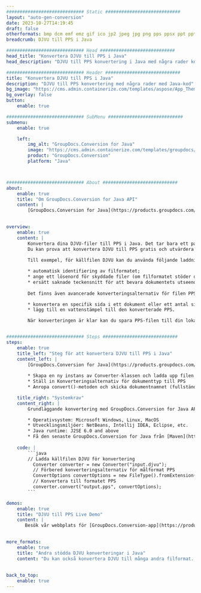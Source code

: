 ```yaml
---
############################# Static ############################
layout: "auto-gen-conversion"
date: 2023-10-27T14:19:45
draft: false
otherformats: bmp dcm emf emz gif ico jp2 jpeg jpg png pps ppsx ppt pptx psb psd svg svgz tga tif tiff webp wmf wmz
breadcrumb: DJVU till PPS i Java

############################# Head ############################
head_title: "Konvertera DJVU till PPS i Java"
head_description: "DJVU till PPS konvertering i Java med några rader kod. Konvertera över 160 filformat med hjälp av GroupDocs dokumentkonverterings-API för Java"

############################# Header ############################
title: "Konvertera DJVU till PPS i Java"
description: "DJVU till PPS konvertering med några rader med Java-kod"
bg_image: "https://cms.admin.containerize.com/templates/aspose/App_Themes/V3/images/bg/header1.png"
bg_overlay: false
button:
    enable: true

############################# SubMenu ############################
submenu:
    enable: true

    left:
        img_alt: "GroupDocs.Conversion for Java"
        image: "https://cms.admin.containerize.com/templates/groupdocs/images/product-logos/90x90-noborder/groupdocs-conversion-java.png"
        product: "GroupDocs.Conversion"
        platform: "Java"



############################# About ############################
about:
    enable: true
    title: "Om GroupDocs.Conversion for Java API"
    content: |
        [GroupDocs.Conversion for Java](https://products.groupdocs.com/conversion/java/) är ett avancerat filformatkonverterings-API för konvertering mellan populära bild- och dokumentformat som Microsoft Office, OpenDocument, PDF, HTML, e-post, CAD. och mycket mer med bara några rader kod. Det inbyggda API:t upptäcker automatiskt formaten för originaldokumenten och erbjuder många alternativ för att anpassa de konverterade dokumenten. Tillsammans med funktionen att extrahera information från ett dokument, stöder den också cachelagring av konverteringsresultaten till den lokala disken som standard. Men alla typer av cachelagring kan stödjas genom att implementera lämpliga gränssnitt - Amazon S3, Dropbox, Google Drive, Windows Azure, Reddis eller andra.
    

overview:
    enable: true
    content: |
        Konvertera dina DJVU-filer till PPS i Java. Det tar bara ett par rader med Java-kod på valfri plattform, som Windows, Linux, macOS.
        Du kan prova att konvertera DJVU till PPS gratis och utvärdera kvaliteten på konverteringsresultaten. Tillsammans med enkla filkonverteringsskript kan du prova mer sofistikerade alternativ för att ladda källfilen DJVU och lagra PPS-utdata. 
        
        Till exempel, för källfilen DJVU kan du använda följande laddningsalternativ:

        * automatisk identifiering av filformatet;
        * ange ett lösenord för skyddade filer (om filformatet stöder det);
        * ersätt saknade teckensnitt för att bevara dokumentets utseende.
        
        Det finns även avancerade konverteringsalternativ för filen PPS:

        * konvertera en specifik sida i ett dokument eller ett antal sidor;
        * lägg till en vattenstämpel till den konverterade PPS.

        När konverteringen är klar kan du spara PPS-filen till din lokala filsökväg eller till tredje parts lagring såsom FTP, Amazon S3, Google Drive, Dropbox etc. Observera - för att konvertera DJVU till PPS behöver du inte installera någon ytterligare programvara, såsom MS Office, Open Office, Adobe Acrobat Reader etc.


############################# Steps ############################
steps:
    enable: true
    title_left: "Steg för att konvertera DJVU till PPS i Java"
    content_left: |
        [GroupDocs.Conversion for Java](https://products.groupdocs.com/conversion/java/) låter utvecklare enkelt konvertera DJVU fil till PPS med några rader kod.
        
        * Skapa en ny instans av Converter-klassen och ladda upp filen DJVU med den fullständiga sökvägen
        * Ställ in Konverteringsalternativ för dokumenttyp till PPS
        * Anropa convert()-metoden och skicka dokumentnamnet (fullständig sökväg) och formatet (PPS) som en parameter

    title_right: "Systemkrav"
    content_right: |
        Grundläggande konvertering med GroupDocs.Conversion for Java API kan göras med bara några rader kod. Våra API:er stöds på alla större plattformar och operativsystem. Innan du kör koden nedan, se till att du har följande förutsättningar installerade på ditt system.

        * Operativsystem: Microsoft Windows, Linux, MacOS
        * Utvecklingsmiljöer: NetBeans, Intellij IDEA, Eclipse, etc.
        * Java runtime: J2SE 6.0 and above
        * Få den senaste GroupDocs.Conversion for Java från [Maven](https://repository.groupdocs.com/webapp/#/artifacts/browse/tree/General/repo/com/groupdocs/groupdocs-conversion)
         
    code: |
        ```java    
        // Ladda källfilen DJVU för konvertering
          Converter converter = new Converter("input.djvu");
          // Förbered konverteringsalternativ för målformat PPS
          ConvertOptions convertOptions = new FileType().fromExtension("pps").getConvertOptions();
          // Konvertera till formatet PPS
          converter.convert("output.pps", convertOptions);
        ```

demos:
    enable: true
    title: "DJVU till PPS Live Demo"
    content: |
       Besök vår webbplats för [GroupDocs.Conversion-app](https://products.groupdocs.app/conversion/family) och försök konvertera DJVU till PPS nu. Den kostnadsfria demon har följande fördelar
          

more_formats:
    enable: true
    title: "Andra stödda DJVU konverteringar i Java"
    content: "Du kan också konvertera DJVU till många andra filformat. Se listan nedan."
       
       
back_to_top:
    enable: true
---
```

